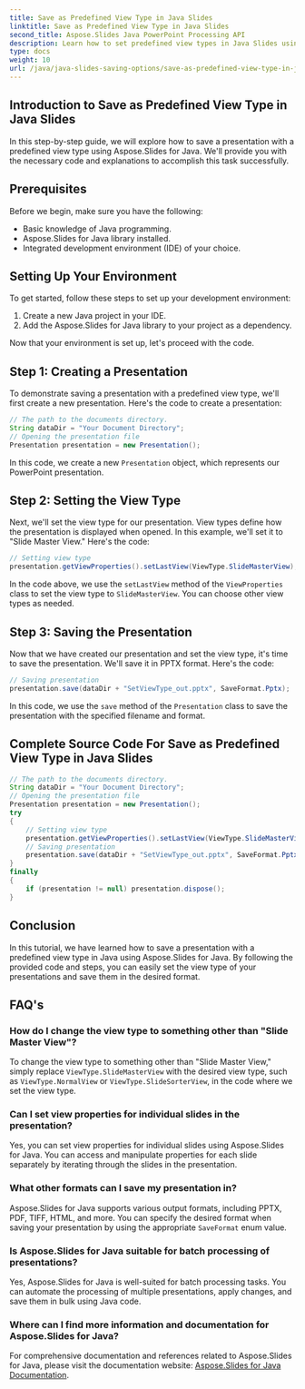 ```yaml
---
title: Save as Predefined View Type in Java Slides
linktitle: Save as Predefined View Type in Java Slides
second_title: Aspose.Slides Java PowerPoint Processing API
description: Learn how to set predefined view types in Java Slides using Aspose.Slides for Java. Step-by-step guide with code examples and FAQs.
type: docs
weight: 10
url: /java/java-slides-saving-options/save-as-predefined-view-type-in-java-slides/
---
```


## Introduction to Save as Predefined View Type in Java Slides

In this step-by-step guide, we will explore how to save a presentation with a predefined view type using Aspose.Slides for Java. We'll provide you with the necessary code and explanations to accomplish this task successfully.

## Prerequisites

Before we begin, make sure you have the following:

- Basic knowledge of Java programming.
- Aspose.Slides for Java library installed.
- Integrated development environment (IDE) of your choice.

## Setting Up Your Environment

To get started, follow these steps to set up your development environment:

1. Create a new Java project in your IDE.
2. Add the Aspose.Slides for Java library to your project as a dependency.

Now that your environment is set up, let's proceed with the code.

## Step 1: Creating a Presentation

To demonstrate saving a presentation with a predefined view type, we'll first create a new presentation. Here's the code to create a presentation:

```java
// The path to the documents directory.
String dataDir = "Your Document Directory";
// Opening the presentation file
Presentation presentation = new Presentation();
```

In this code, we create a new `Presentation` object, which represents our PowerPoint presentation.

## Step 2: Setting the View Type

Next, we'll set the view type for our presentation. View types define how the presentation is displayed when opened. In this example, we'll set it to "Slide Master View." Here's the code:

```java
// Setting view type
presentation.getViewProperties().setLastView(ViewType.SlideMasterView);
```

In the code above, we use the `setLastView` method of the `ViewProperties` class to set the view type to `SlideMasterView`. You can choose other view types as needed.

## Step 3: Saving the Presentation

Now that we have created our presentation and set the view type, it's time to save the presentation. We'll save it in PPTX format. Here's the code:

```java
// Saving presentation
presentation.save(dataDir + "SetViewType_out.pptx", SaveFormat.Pptx);
```

In this code, we use the `save` method of the `Presentation` class to save the presentation with the specified filename and format.

## Complete Source Code For Save as Predefined View Type in Java Slides

```java
// The path to the documents directory.
String dataDir = "Your Document Directory";
// Opening the presentation file
Presentation presentation = new Presentation();
try
{
	// Setting view type
	presentation.getViewProperties().setLastView(ViewType.SlideMasterView);
	// Saving presentation
	presentation.save(dataDir + "SetViewType_out.pptx", SaveFormat.Pptx);
}
finally
{
	if (presentation != null) presentation.dispose();
}
```

## Conclusion

In this tutorial, we have learned how to save a presentation with a predefined view type in Java using Aspose.Slides for Java. By following the provided code and steps, you can easily set the view type of your presentations and save them in the desired format.

## FAQ's

### How do I change the view type to something other than "Slide Master View"?

To change the view type to something other than "Slide Master View," simply replace `ViewType.SlideMasterView` with the desired view type, such as `ViewType.NormalView` or `ViewType.SlideSorterView`, in the code where we set the view type.

### Can I set view properties for individual slides in the presentation?

Yes, you can set view properties for individual slides using Aspose.Slides for Java. You can access and manipulate properties for each slide separately by iterating through the slides in the presentation.

### What other formats can I save my presentation in?

Aspose.Slides for Java supports various output formats, including PPTX, PDF, TIFF, HTML, and more. You can specify the desired format when saving your presentation by using the appropriate `SaveFormat` enum value.

### Is Aspose.Slides for Java suitable for batch processing of presentations?

Yes, Aspose.Slides for Java is well-suited for batch processing tasks. You can automate the processing of multiple presentations, apply changes, and save them in bulk using Java code.

### Where can I find more information and documentation for Aspose.Slides for Java?

For comprehensive documentation and references related to Aspose.Slides for Java, please visit the documentation website: [Aspose.Slides for Java Documentation](https://reference.aspose.com/slides/java/).
